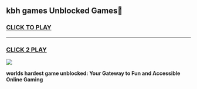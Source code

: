 
## kbh games Unblocked Games👋
<h3>
<a href="https://premium.freeplayer.one?title=kbh_games&ref=16F">CLICK TO PLAY</a></h3>
<hr>

<h3>
<a href="https://premium.freeplayer.one?title=kbh_games&ref=16F">CLICK 2 PLAY</a>
  
</h3>

<a href="https://premium.freeplayer.one?title=kbh_games&ref=16F/"><img src="https://clearcache.store/games.png"></a>


**worlds hardest game unblocked: Your Gateway to Fun and Accessible Online Gaming**
